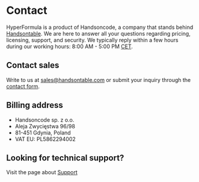 # Contact

HyperFormula is a product of Handsoncode, a company that stands behind
[Handsontable](https://handsontable.com/). We are here to answer all
your questions regarding pricing, licensing, support, and security.
We typically reply within a few hours during our working hours:
 8:00 AM - 5:00 PM [CET](https://time.is/pl/CET).

## Contact sales

Write to us at [sales@handsontable.com](mailto:sales@handsontable.com)
or submit your inquiry through the
[contact form](https://handsontable.com/contact?category=request_for_quotation).

## Billing address

* Handsoncode sp. z o.o.
* Aleja Zwycięstwa 96/98
* 81-451 Gdynia, Poland
* VAT EU: PL5862294002

## Looking for technical support?

Visit the page about [Support](support.md)